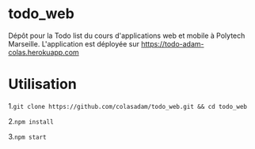 # todo_web
  Dépôt pour la Todo list du cours d'applications web et mobile à Polytech Marseille. 
  L'application est déployée sur https://todo-adam-colas.herokuapp.com

# Utilisation 
1.```git clone https://github.com/colasadam/todo_web.git && cd todo_web```

2.```npm install```

3.```npm start```

